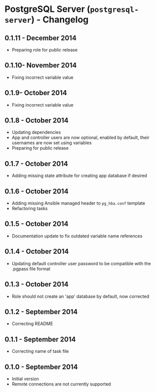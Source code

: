 # PostgreSQL Server (`postgresql-server`) - Changelog

## 0.1.11 - December 2014

* Preparing role for public release

## 0.1.10- November 2014

* Fixing incorrect variable value

## 0.1.9- October 2014

* Fixing incorrect variable value

## 0.1.8 - October 2014

* Updating dependencies
* App and controller users are now optional, enabled by default, their usernames are now set using variables
* Preparing for public release

## 0.1.7 - October 2014

* Adding missing state attribute for creating app database if desired

## 0.1.6 - October 2014

* Adding missing Ansible managed header to `pg_hba.conf` template
* Refactoring tasks

## 0.1.5 - October 2014

* Documentation update to fix outdated variable name references

## 0.1.4 - October 2014

* Updating default controller user password to be compatible with the .pgpass file format

## 0.1.3 - October 2014

* Role should not create an 'app' database by default, now corrected

## 0.1.2 - September 2014

* Correcting README

## 0.1.1 - September 2014

* Correcting name of task file

## 0.1.0 - September 2014

* Initial version
* Remote connections are not currently supported

